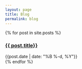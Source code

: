 ```yaml
---
layout: page
title: Blog
permalink: blog
---
```


<div>
  {% for post in site.posts %}
    <div >
      <h3><a href="{{site.baseurl}}{{ post.url }}">{{ post.title}}</a></h3>
      <div class="text-sm text-gray-400">{{post.date | date: "%B %-d, %Y"}}</div>
    </div>
  {% endfor %}
</div>




